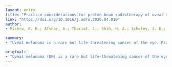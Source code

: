 ```yaml
---
layout: entry
title: "Practice considerations for proton beam radiotherapy of uveal melanoma during the COVID-19 pandemic: PTCOG Ocular experience"
link: "https://doi.org/10.1016/j.adro.2020.04.010"
author:
- Mishra, K. K.; Afshar, A.; Thariat, J.; Shih, H. A.; Scholey, J. E.; Daftari, I. K.; Kacperek, A.; Pica, A.; Hrbacek, J.; Dendale, R.; Mazal, A.; Heufelder, J.; Char, D. H.; Sauerwein, W.; Weber, D. C.; Damato, B. E.

summary:
- "Uveal melanoma is a rare but life-threatening cancer of the eye. Practice considerations to limit COVID-19 transmission in the proton ocular treatment setting for UM are necessary. The Particle Therapy Co-Operative Group is the largest international community of particle/proton therapy providers. As the pandemic evolves, so will the strategies and recommendations."

original:
- "Uveal melanoma (UM) is a rare but life-threatening cancer of the eye. In light of the COVID-19 pandemic, hospitals and proton eye therapy facilities must analyze several factors to ensure appropriate treatment protocols for patients and provider teams. Practice considerations to limit COVID-19 transmission in the proton ocular treatment setting for UM are necessary. The Particle Therapy Co-Operative Group (PTCOG) is the largest international community of particle/proton therapy providers. Participating experts are/were affiliated with the member institutions of the PTCOG Ocular subcommittee with long-standing high-volume proton ocular programs. The practices reviewed in this document must be taken in conjunction with local hospital procedures, multidisciplinary recommendations, and regional/national guidelines, as each community may have its unique needs, supplies, and protocols. Importantly, as the pandemic evolves, so will the strategies and recommendations. Given the unique circumstances for UM patients, along with indications of potential ophthalmologic transmission as a result of healthcare providers working in close proximity to patients and intrinsic infectious risk from eyelashes, tears and hair, practice strategies may be adapted to reduce the risk of viral transmission. Certainly, providers and health care systems will continue to examine and provide as safe and effective care as possible for patients in the current environment."
---
```


